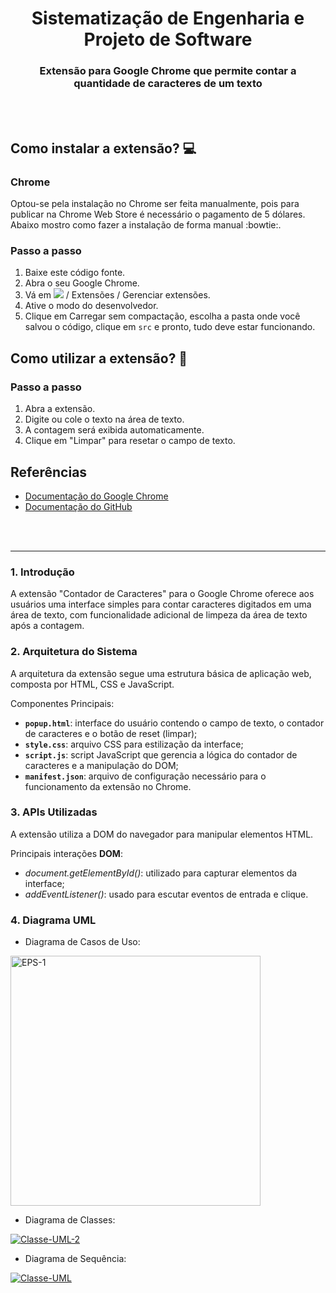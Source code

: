 <h1 align="center">Sistematização de Engenharia e Projeto de Software</h1>

<h3 align="center">Extensão para Google Chrome que permite contar a quantidade de caracteres de um texto</h3>
<br></br>

## Como instalar a extensão? 💻

### Chrome

Optou-se pela instalação no Chrome ser feita manualmente, pois para publicar na Chrome Web Store é necessário o pagamento de 5 dólares. Abaixo mostro como fazer a instalação de forma manual :bowtie:.

### Passo a passo

1. Baixe este código fonte.
2. Abra o seu Google Chrome.
3. Vá em <img src="https://imgur.com/yKkBAZ7.png" /> / Extensões / Gerenciar extensões.
4. Ative o modo do desenvolvedor.
5. Clique em Carregar sem compactação, escolha a pasta onde você salvou o código, clique em `src` e pronto, tudo deve estar funcionando.

## Como utilizar a extensão? 📃

### Passo a passo

1. Abra a extensão.
2. Digite ou cole o texto na área de texto.
3. A contagem será exibida automaticamente.
4. Clique em "Limpar" para resetar o campo de texto.

## Referências

- [Documentação do Google Chrome](https://developer.chrome.com/docs/extensions/mv3/getstarted/)
- [Documentação do GitHub](https://docs.github.com/pt/get-started/writing-on-github/getting-started-with-writing-and-formatting-on-github/basic-writing-and-formatting-syntax)

<br></br>

---


### 1. Introdução
A extensão "Contador de Caracteres" para o Google Chrome oferece aos usuários uma interface simples para contar caracteres digitados em uma área de texto, com funcionalidade adicional de limpeza da área de texto após a contagem.

### 2. Arquitetura do Sistema
A arquitetura da extensão segue uma estrutura básica de aplicação web, composta por HTML, CSS e JavaScript.

Componentes Principais:
- **`popup.html`**: interface do usuário contendo o campo de texto, o contador de caracteres e o botão de reset (limpar);
- **`style.css`**: arquivo CSS para estilização da interface;
- **`script.js`**: script JavaScript que gerencia a lógica do contador de caracteres e a manipulação do DOM;
- **`manifest.json`**: arquivo de configuração necessário para o funcionamento da extensão no Chrome.

### 3. APIs Utilizadas
A extensão utiliza a DOM do navegador para manipular elementos HTML.

Principais interações **DOM**:
- _document.getElementById()_: utilizado para capturar elementos da interface;
- _addEventListener()_: usado para escutar eventos de entrada e clique.

### 4. Diagrama UML

- Diagrama de Casos de Uso:
  
<a href="https://ibb.co/61TqLpY"><img src="https://i.ibb.co/hZ4Twns/EPS-1.png" alt="EPS-1" border="0" width="400" height="400"></a>

- Diagrama de Classes:

<a href="https://ibb.co/P9p47H8"><img src="https://i.ibb.co/wwHC9m1/Classe-UML-2.png" alt="Classe-UML-2" border="0"></a>

- Diagrama de Sequência: 

<a href="https://ibb.co/LJjM7n5"><img src="https://i.ibb.co/F0Z9TgV/Classe-UML.png" alt="Classe-UML" border="0"></a>
